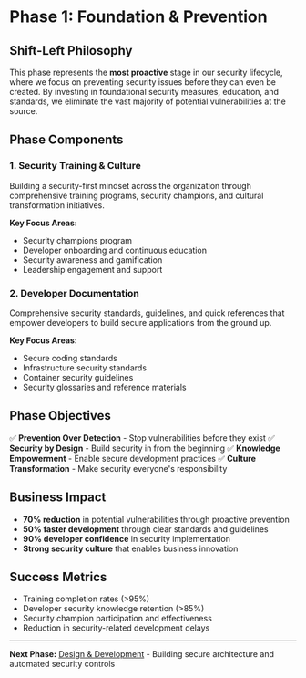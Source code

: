 # Phase 1: Foundation & Prevention

## Shift-Left Philosophy

This phase represents the **most proactive** stage in our security lifecycle, where we focus on preventing security issues before they can even be created. By investing in foundational security measures, education, and standards, we eliminate the vast majority of potential vulnerabilities at the source.

## Phase Components

### 1. Security Training & Culture
Building a security-first mindset across the organization through comprehensive training programs, security champions, and cultural transformation initiatives.

**Key Focus Areas:**
- Security champions program
- Developer onboarding and continuous education
- Security awareness and gamification
- Leadership engagement and support

### 2. Developer Documentation
Comprehensive security standards, guidelines, and quick references that empower developers to build secure applications from the ground up.

**Key Focus Areas:**
- Secure coding standards
- Infrastructure security standards
- Container security guidelines
- Security glossaries and reference materials

## Phase Objectives

✅ **Prevention Over Detection** - Stop vulnerabilities before they exist
✅ **Security by Design** - Build security in from the beginning
✅ **Knowledge Empowerment** - Enable secure development practices
✅ **Culture Transformation** - Make security everyone's responsibility

## Business Impact

- **70% reduction** in potential vulnerabilities through proactive prevention
- **50% faster development** through clear standards and guidelines
- **90% developer confidence** in security implementation
- **Strong security culture** that enables business innovation

## Success Metrics

- Training completion rates (>95%)
- Developer security knowledge retention (>85%)
- Security champion participation and effectiveness
- Reduction in security-related development delays

---

**Next Phase:** [Design & Development](../2.%20Design%20&%20Development/) - Building secure architecture and automated security controls